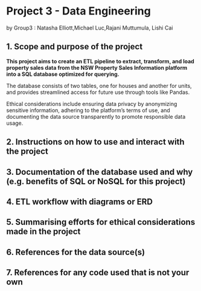 # Project 3 - Data Engineering  
by Group3 : Natasha Elliott,Michael Luc,Rajani Muttumula, Lishi Cai




## 1. Scope and purpose of the project

**This project aims to create an ETL pipeline to extract, transform, and load property sales data from the NSW Property 
Sales Information platform into a SQL database optimized for querying.** 

The database consists of two tables, one for 
houses and another for units, and provides streamlined access for future use through tools like Pandas. 

Ethical considerations 
include ensuring data privacy by anonymizing sensitive information, adhering to the platform’s terms 
of use, and documenting the data source transparently to promote responsible data usage.


## 2. Instructions on how to use and interact with the project

## 3. Documentation of the database used and why (e.g. benefits of SQL or NoSQL for this project)

## 4. ETL workflow with diagrams or ERD

## 5. Summarising efforts for ethical considerations made in the project

## 6. References for the data source(s)

## 7. References for any code used that is not your own




